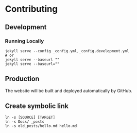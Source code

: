 # Contributing

## Development

### Running Locally

```shell
jekyll serve --config _config.yml,_config.development.yml
# or
jekyll serve --baseurl ""
jekyll serve --baseurl=""
```

## Production

The website will be built and deployed automatically by GitHub.


## Create symbolic link

```shell
ln -s [SOURCE] [TARGET]
ln -s Docs/ _posts
ln -s old_posts/hello.md hello.md
```
